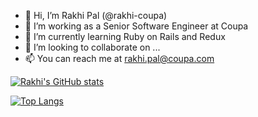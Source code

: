 - 👋 Hi, I’m Rakhi Pal (@rakhi-coupa)
- 👀 I’m working as a Senior Software Engineer at Coupa
- 🌱 I’m currently learning Ruby on Rails and Redux
- 💞️ I’m looking to collaborate on ...
- 📫 You can reach me at rakhi.pal@coupa.com


[![Rakhi's GitHub stats](https://github-readme-stats.vercel.app/api?username=rakhi-coupa)](https://github.com/rakhi-coupa/github-readme-stats&show_icons=true&theme=tokyonight&count_private=true)

[![Top Langs](https://github-readme-stats.vercel.app/api/top-langs/?username=rakhi-pal)](https://github.com/rakhi-pal/github-readme-stats&count_private=true&theme=tokyonight)
<!---
rakhi-coupa/rakhi-coupa is a ✨ special ✨ repository because its `README.md` (this file) appears on your GitHub profile.
You can click the Preview link to take a look at your changes.
--->
